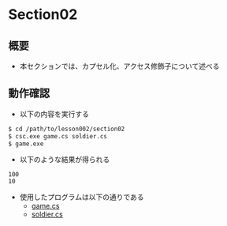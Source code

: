 # Section02

## 概要

- 本セクションでは、カプセル化、アクセス修飾子について述べる

## 動作確認

- 以下の内容を実行する

```sh
$ cd /path/to/lesson002/section02
$ csc.exe game.cs soldier.cs
$ game.exe
```

- 以下のような結果が得られる

```
100
10
```

- 使用したプログラムは以下の通りである
  - [game.cs](./game.cs)
  - [soldier.cs](./soldier.cs)

